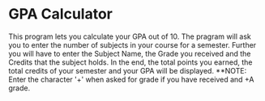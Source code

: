 # GPA Calculator
This program lets you calculate your GPA out of 10.
The pragram will ask you to enter the number of subjects in your course for a semester.
Further you will have to enter the Subject Name, the Grade you received and the Credits that the subject holds.
In the end, the total points you earned, the total credits of your semester and your GPA will be displayed.
**NOTE: Enter the character '+' when asked for grade if you have received and +A grade.
